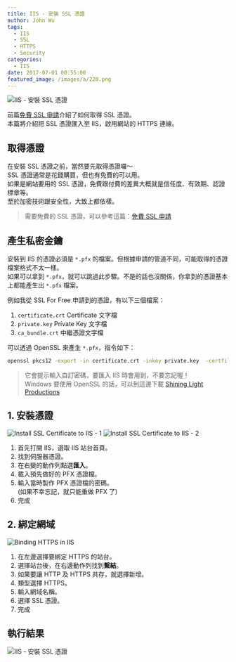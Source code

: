 ```yaml
---
title: IIS - 安裝 SSL 憑證
author: John Wu
tags:
  - IIS
  - SSL
  - HTTPS
  - Security
categories:
  - IIS
date: 2017-07-01 00:55:00
featured_image: /images/a/220.png
---
```

![IIS - 安裝 SSL 憑證](/images/a/220.png)

前篇[免費 SSL 申請](/article/ssl-for-free.html)介紹了如何取得 SSL 憑證。  
本篇將介紹把 SSL 憑證匯入至 IIS，啟用網站的 HTTPS 連線。  

<!-- more -->

## 取得憑證
 
在安裝 SSL 憑證之前，當然要先取得憑證囉～  
SSL 憑證通常是花錢購買，但也有免費的可以用。  
如果是網站要用的 SSL 憑證，免費跟付費的差異大概就是信任度、有效期、認證標章等。  
至於加密技術跟安全性，大致上都依樣。  

> 需要免費的 SSL 憑證，可以參考這篇：[免費 SSL 申請](/article/ssl-for-free.html)

## 產生私密金鑰

安裝到 IIS 的憑證必須是 `*.pfx` 的檔案。但根據申請的管道不同，可能取得的憑證檔案格式不太一樣。  
如果可以拿到 `*.pfx`，就可以跳過此步驟。不是的話也沒關係，你拿到的憑證基本上都能產生出 `*.pfx` 檔案。  

例如我從 SSL For Free 申請到的憑證，有以下三個檔案：  
1. `certificate.crt` Certificate 文字檔  
2. `private.key` Private Key 文字檔  
3. `ca_bundle.crt` 中繼憑證文字檔  

可以透過 OpenSSL 來產生 `*.pfx`，指令如下：  
```bash
openssl pkcs12 -export -in certificate.crt -inkey private.key  -certfile ca_bundle.crt -out sample.pfx
```
> 它會提示輸入自訂密碼，要匯入 IIS 時會用到，不要忘記喔！  
> Windows 要使用 OpenSSL 的話，可以到這邊下載 [Shining Light Productions](https://slproweb.com/products/Win32OpenSSL.html)  

## 1. 安裝憑證

![Install SSL Certificate to IIS - 1](/images/a/221.png)
![Install SSL Certificate to IIS - 2](/images/a/222.png)

1. 首先打開 IIS，選取 IIS 站台首頁。  
2. 找到伺服器憑證。  
3. 在右變的動作列點選**匯入**。  
4. 載入預先做好的 PFX 憑證檔。  
5. 輸入當時製作 PFX 憑證檔的密碼。  
(如果不幸忘記，就只能重做 PFX 了)  
6. 完成

## 2. 綁定網域

![Binding HTTPS in IIS](/images/a/223.png)

1. 在左邊選擇要綁定 HTTPS 的站台。  
2. 選擇站台後，在右邊動作列找到**繫結**。  
3. 如果要讓 HTTP 及 HTTPS 共存，就選擇新增。  
4. 類型選擇 HTTPS。  
5. 輸入網域名稱。  
6. 選擇 SSL 憑證。  
7. 完成

## 執行結果

![IIS - 安裝 SSL 憑證](/images/a/220.png)

